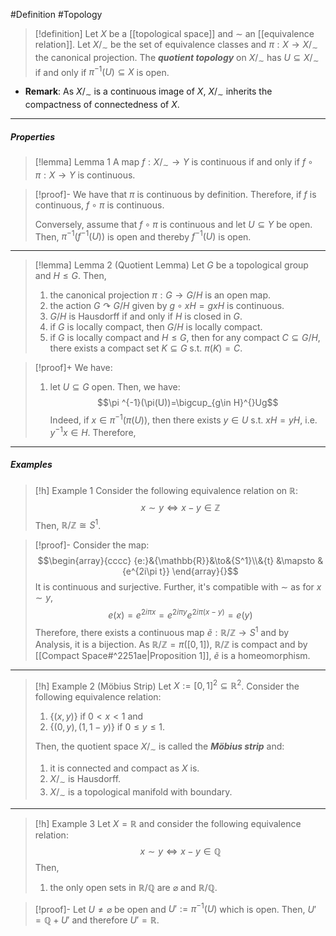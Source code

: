 #Definition #Topology 

> [!definition]
> Let $X$ be a [[topological space]] and $\sim$ an [[equivalence relation]]. Let $X /_{\sim}$ be the set of equivalence classes and $\pi:X \to X /_{\sim}$ the canonical projection. The ***quotient topology*** on $X /_{\sim}$ has $U\subseteq X / _\sim$ if and only if $\pi ^{-1}(U)\subseteq X$ is open.
- **Remark**: As $X / _\sim$ is a continuous image of $X$, $X /_{\sim}$ inherits the compactness of connectedness of $X$.
---
##### Properties
> [!lemma] Lemma 1
> A map $f:X/_{\sim}\to Y$ is continuous if and only if $f\circ\pi:X\to Y$ is continuous.

> [!proof]-
> We have that $\pi$ is continuous by definition. Therefore, if $f$ is continuous, $f\circ\pi$ is continuous.
> 
> Conversely, assume that $f\circ\pi$ is continuous and let $U\subseteq Y$ be open. Then, $\pi ^{-1}(f^{-1}(U))$ is open and thereby $f^{-1}(U)$ is open.
---
> [!lemma] Lemma 2 (Quotient Lemma)
> Let $G$ be a topological group and $H\leq G$. Then, 
> 1. the canonical projection $\pi:G\to G / H$ is an open map.
> 2. the action $G \curvearrowright G /H$ given by $g\circ xH=gxH$ is continuous.
> 3. $G / H$ is Hausdorff if and only if $H$ is closed in $G$.
> 4. if $G$ is locally compact, then $G / H$ is locally compact.
> 5. if $G$ is locally compact and $H\leq G$, then for any compact $C\subseteq G/H$, there exists a compact set $K\subseteq G$ s.t. $\pi(K)=C$.

> [!proof]+
> We have:
> 1. let $U\subseteq G$ open. Then, we have: $$\pi ^{-1}(\pi(U))=\bigcup_{g\in H}^{}Ug$$Indeed, if $x\in \pi ^{-1}(\pi(U))$, then there exists $y\in U$ s.t. $xH=yH$, i.e. $y^{-1}x\in H$. Therefore,  

---
##### Examples
> [!h] Example 1
> Consider the following equivalence relation on $\mathbb{R}$: $$x\sim y \iff x-y\in \mathbb{Z}$$Then, $\mathbb{R} / \mathbb{Z}\cong S^1$.

> [!proof]-
> Consider the map: $$\begin{array}{cccc} {e:}&{\mathbb{R}}&\to&{S^1}\\&{t} &\mapsto & {e^{2i\pi t}} \end{array}{}$$It is continuous and surjective. Further, it's compatible with $\sim$ as for $x\sim y$, $$e(x)=e^{2i\pi x}=e^{2i\pi y}e^{2i\pi(x-y)}=e(y)$$Therefore, there exists a continuous map $\tilde{e}:\mathbb{R} / \mathbb{Z}\to S^1$ and by Analysis, it is a bijection. As $\mathbb{R} / \mathbb{Z}=\pi([0,1])$, $\mathbb{R} / \mathbb{Z}$ is compact and by [[Compact Space#^2251ae|Proposition 1]], $\tilde{e}$ is a homeomorphism.
---
> [!h] Example 2 (Möbius Strip)
> Let $X:=[0,1]^{2}\subseteq \mathbb{R}^2$. Consider the following equivalence relation: 
> 1. $\{ (x,y) \}$ if $0<x<1$ and 
> 2. $\{ (0,y),(1,1-y) \}$ if $0\leq y\leq 1$.
> 
> Then, the quotient space $X / _\sim$ is called the ***Möbius strip*** and:
> 1. it is connected and compact as $X$ is.
> 2. $X/_{\sim}$ is Hausdorff.
> 3. $X / _\sim$ is a topological manifold with boundary.
---
> [!h] Example 3
> Let $X=\mathbb{R}$ and consider the following equivalence relation: $$x\sim y\iff x-y\in \mathbb{Q}$$Then, 
> 1. the only open sets in $\mathbb{R} / \mathbb{Q}$ are $\varnothing$ and $\mathbb{R} / \mathbb{Q}$.

> [!proof]-
> Let $U\neq \varnothing$ be open and $U':=\pi ^{-1}(U)$ which is open. Then, $U'=\mathbb{Q}+U'$ and therefore $U'=\mathbb{R}$. 
